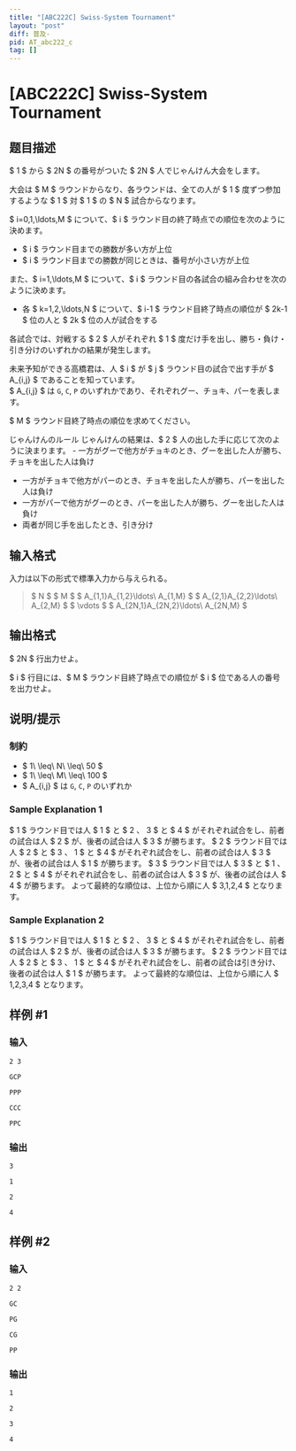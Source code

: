 ```yaml
---
title: "[ABC222C] Swiss-System Tournament"
layout: "post"
diff: 普及-
pid: AT_abc222_c
tag: []
---
```


# [ABC222C] Swiss-System Tournament

## 题目描述

[problemUrl]: https://atcoder.jp/contests/abc222/tasks/abc222_c

$ 1 $ から $ 2N $ の番号がついた $ 2N $ 人でじゃんけん大会をします。

大会は $ M $ ラウンドからなり、各ラウンドは、全ての人が $ 1 $ 度ずつ参加するような $ 1 $ 対 $ 1 $ の $ N $ 試合からなります。

$ i=0,1,\ldots,M $ について、$ i $ ラウンド目の終了時点での順位を次のように決めます。

- $ i $ ラウンド目までの勝数が多い方が上位
- $ i $ ラウンド目までの勝数が同じときは、番号が小さい方が上位

また、$ i=1,\ldots,M $ について、$ i $ ラウンド目の各試合の組み合わせを次のように決めます。

- 各 $ k=1,2,\ldots,N $ について、$ i-1 $ ラウンド目終了時点の順位が $ 2k-1 $ 位の人と $ 2k $ 位の人が試合をする

各試合では、対戦する $ 2 $ 人がそれぞれ $ 1 $ 度だけ手を出し、勝ち・負け・引き分けのいずれかの結果が発生します。

未来予知ができる高橋君は、人 $ i $ が $ j $ ラウンド目の試合で出す手が $ A_{i,j} $ であることを知っています。  
 $ A_{i,j} $ は `G`, `C`, `P` のいずれかであり、それぞれグー、チョキ、パーを表します。

$ M $ ラウンド目終了時点の順位を求めてください。

 じゃんけんのルール じゃんけんの結果は、$ 2 $ 人の出した手に応じて次のように決まります。 - 一方がグーで他方がチョキのとき、グーを出した人が勝ち、チョキを出した人は負け
- 一方がチョキで他方がパーのとき、チョキを出した人が勝ち、パーを出した人は負け
- 一方がパーで他方がグーのとき、パーを出した人が勝ち、グーを出した人は負け
- 両者が同じ手を出したとき、引き分け

## 输入格式

入力は以下の形式で標準入力から与えられる。

> $ N $ $ M $ $ A_{1,1}A_{1,2}\ldots\ A_{1,M} $ $ A_{2,1}A_{2,2}\ldots\ A_{2,M} $ $ \vdots $ $ A_{2N,1}A_{2N,2}\ldots\ A_{2N,M} $

## 输出格式

$ 2N $ 行出力せよ。

$ i $ 行目には、$ M $ ラウンド目終了時点での順位が $ i $ 位である人の番号を出力せよ。

## 说明/提示

### 制約

- $ 1\ \leq\ N\ \leq\ 50 $
- $ 1\ \leq\ M\ \leq\ 100 $
- $ A_{i,j} $ は `G`, `C`, `P` のいずれか

### Sample Explanation 1

$ 1 $ ラウンド目では人 $ 1 $ と $ 2 $、$ 3 $ と $ 4 $ がそれぞれ試合をし、前者の試合は人 $ 2 $ が、後者の試合は人 $ 3 $ が勝ちます。 $ 2 $ ラウンド目では人 $ 2 $ と $ 3 $、$ 1 $ と $ 4 $ がそれぞれ試合をし、前者の試合は人 $ 3 $ が、後者の試合は人 $ 1 $ が勝ちます。 $ 3 $ ラウンド目では人 $ 3 $ と $ 1 $、$ 2 $ と $ 4 $ がそれぞれ試合をし、前者の試合は人 $ 3 $ が、後者の試合は人 $ 4 $ が勝ちます。 よって最終的な順位は、上位から順に人 $ 3,1,2,4 $ となります。

### Sample Explanation 2

$ 1 $ ラウンド目では人 $ 1 $ と $ 2 $、$ 3 $ と $ 4 $ がそれぞれ試合をし、前者の試合は人 $ 2 $ が、後者の試合は人 $ 3 $ が勝ちます。 $ 2 $ ラウンド目では人 $ 2 $ と $ 3 $、$ 1 $ と $ 4 $ がそれぞれ試合をし、前者の試合は引き分け、後者の試合は人 $ 1 $ が勝ちます。 よって最終的な順位は、上位から順に人 $ 1,2,3,4 $ となります。

## 样例 #1

### 输入

```
2 3
GCP
PPP
CCC
PPC
```

### 输出

```
3
1
2
4
```

## 样例 #2

### 输入

```
2 2
GC
PG
CG
PP
```

### 输出

```
1
2
3
4
```

